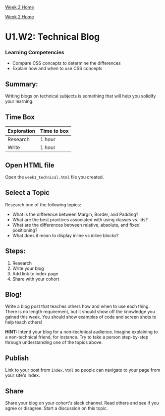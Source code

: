 [Week 2 Home](README.md)

[Week 2 Home](./)

# U1.W2: Technical Blog

### Learning Competencies
- Compare CSS concepts to determine the differences
- Explain how and when to use CSS concepts


## Summary:
Writing blogs on technical subjects is something that will help you solidify your learning.

## Time Box

Exploration | Time to box |
------------|----------|
Research | 1 hour
Write | 1 hour


## Open HTML file 
Open the `week1_technical.html` file you created. 

## Select a Topic
Research one of the following topics:

- What is the difference between Margin, Border, and Padding?
- What are the best practices associated with using classes vs. ids?
- What are the differences between relative, absolute, and fixed positioning? 
- What does it mean to display inline vs inline blocks?


## Steps:
1. Research 
2. Write your blog 
3. Add link to index page
4. Share with your cohort

## Blog!
Write a blog post that teaches others how and when to use each thing. There is no length requirement, but it should show off the knowledge you gained this week. You should show examples of code and screen shots to help teach others!

**HINT:** Intend your blog for a non-technical audience. Imagine explaining to a non-technical friend, for instance. Try to take a person step-by-step through understanding one of the topics above.

## Publish
Link to your post from `index.html` so people can navigate to your page from your site's index. 


## Share
Share your blog on your cohort's slack channel. Read others and see if you agree or disagree. Start a discussion on this topic.  

